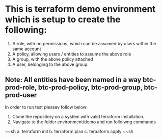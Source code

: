 This is terraform demo environment which is setup to create the following:
==========================================================================

1. A role, with no permissions, which can be assumed by users within the same account
2. A policy, allowing users / entities to assume the above role
3. A group, with the above policy attached
4. A user, belonging to the above group

Note: All entities have been named in a way btc-prod-role, btc-prod-policy, btc-prod-group, btc-prod-user
----------------------------------------------------------------------------------------------------------

In order to run test pleasev follow below:
1. Clone the repository on a system with valid terraform installation.
2. Navigate to the folder environment/demo and run folloiwng commands

~~sh
a. terraform init
b. terraform plan
c. teraaform  apply
~~sh
